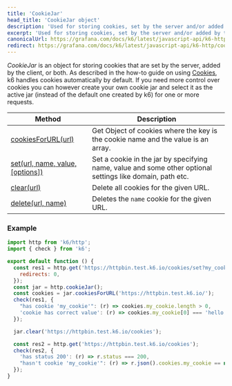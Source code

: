```yaml
---
title: 'CookieJar'
head_title: 'CookieJar object'
description: 'Used for storing cookies, set by the server and/or added by the client.'
excerpt: 'Used for storing cookies, set by the server and/or added by the client.'
canonicalUrl: https://grafana.com/docs/k6/latest/javascript-api/k6-http/cookiejar/
redirect: https://grafana.com/docs/k6/latest/javascript-api/k6-http/cookiejar/
---
```


_CookieJar_ is an object for storing cookies that are set by the server, added by the client, or both. As described in the how-to guide on using [Cookies](/using-k6/cookies), k6 handles cookies automatically by default. If you need more control over cookies you can however create your own cookie jar and select it as the active jar (instead of the default one created by k6) for one or more requests.

| Method                                                                                                     | Description                                                                                               |
| ---------------------------------------------------------------------------------------------------------- | --------------------------------------------------------------------------------------------------------- |
| [cookiesForURL(url)](/javascript-api/k6-http/cookiejar/cookiejar-cookiesforurl)                        | Get Object of cookies where the key is the cookie name and the value is an array.                         |
| [set(url, name, value, [options])](/javascript-api/k6-http/cookiejar/cookiejar-set) | Set a cookie in the jar by specifying name, value and some other optional settings like domain, path etc. |
| [clear(url)](/javascript-api/k6-http/cookiejar/cookiejar-clear) | Delete all cookies for the given URL. |
| [delete(url, name)](/javascript-api/k6-http/cookiejar/cookiejar-delete) | Deletes the `name` cookie for the given URL. |


### Example

<CodeGroup labels={[]}>

```javascript
import http from 'k6/http';
import { check } from 'k6';

export default function () {
  const res1 = http.get('https://httpbin.test.k6.io/cookies/set?my_cookie=hello%20world', {
    redirects: 0,
  });
  const jar = http.cookieJar();
  const cookies = jar.cookiesForURL('https://httpbin.test.k6.io/');
  check(res1, {
    "has cookie 'my_cookie'": (r) => cookies.my_cookie.length > 0,
    'cookie has correct value': (r) => cookies.my_cookie[0] === 'hello world',
  });

  jar.clear('https://httpbin.test.k6.io/cookies');

  const res2 = http.get('https://httpbin.test.k6.io/cookies');
  check(res2, {
    'has status 200': (r) => r.status === 200,
    "hasn't cookie 'my_cookie'": (r) => r.json().cookies.my_cookie == null,
  });
}
```

</CodeGroup>
